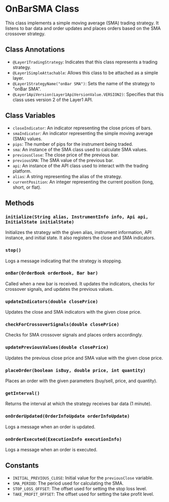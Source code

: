 # OnBarSMA Class

This class implements a simple moving average (SMA) trading strategy. It listens to bar data and order updates and places orders based on the SMA crossover strategy.

## Class Annotations

- `@Layer1TradingStrategy`: Indicates that this class represents a trading strategy.
- `@Layer1SimpleAttachable`: Allows this class to be attached as a simple layer.
- `@Layer1StrategyName("onBar SMA")`: Sets the name of the strategy to "onBar SMA".
- `@Layer1ApiVersion(Layer1ApiVersionValue.VERSION2)`: Specifies that this class uses version 2 of the Layer1 API.

## Class Variables

- `closeIndicator`: An indicator representing the close prices of bars.
- `smaIndicator`: An indicator representing the simple moving average (SMA) values.
- `pips`: The number of pips for the instrument being traded.
- `sma`: An instance of the SMA class used to calculate SMA values.
- `previousClose`: The close price of the previous bar.
- `previousSMA`: The SMA value of the previous bar.
- `api`: An instance of the API class used to interact with the trading platform.
- `alias`: A string representing the alias of the strategy.
- `currentPosition`: An integer representing the current position (long, short, or flat).

## Methods

### `initialize(String alias, InstrumentInfo info, Api api, InitialState initialState)`

Initializes the strategy with the given alias, instrument information, API instance, and initial state. It also registers the close and SMA indicators.

### `stop()`

Logs a message indicating that the strategy is stopping.

### `onBar(OrderBook orderBook, Bar bar)`

Called when a new bar is received. It updates the indicators, checks for crossover signals, and updates the previous values.

### `updateIndicators(double closePrice)`

Updates the close and SMA indicators with the given close price.

### `checkForCrossoverSignals(double closePrice)`

Checks for SMA crossover signals and places orders accordingly.

### `updatePreviousValues(double closePrice)`

Updates the previous close price and SMA value with the given close price.

### `placeOrder(boolean isBuy, double price, int quantity)`

Places an order with the given parameters (buy/sell, price, and quantity).

### `getInterval()`

Returns the interval at which the strategy receives bar data (1 minute).

### `onOrderUpdated(OrderInfoUpdate orderInfoUpdate)`

Logs a message when an order is updated.

### `onOrderExecuted(ExecutionInfo executionInfo)`

Logs a message when an order is executed.

## Constants

- `INITIAL_PREVIOUS_CLOSE`: Initial value for the `previousClose` variable.
- `SMA_PERIOD`: The period used for calculating the SMA.
- `STOP_LOSS_OFFSET`: The offset used for setting the stop loss level.
- `TAKE_PROFIT_OFFSET`: The offset used for setting the take profit level.
